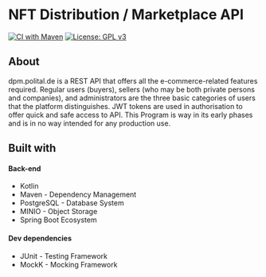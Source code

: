 # NFT Distribution / Marketplace API
[![CI with Maven](https://github.com/maxoehm/dpm.polital.de/actions/workflows/maven.yml/badge.svg)](https://github.com/maxoehm/dpm.polital.de/actions/workflows/maven.yml)
[![License: GPL v3](https://img.shields.io/badge/License-GPLv3-blue.svg)](https://www.gnu.org/licenses/gpl-3.0)

## About 
dpm.polital.de is a REST API that offers all the e-commerce-related features required. Regular users (buyers), sellers (who may be both private persons and companies), and administrators are the three basic categories of users that the platform distinguishes. JWT tokens are used in authorisation to offer quick and safe access to API. This Program is way in its early phases and is in no way intended for any production use.


## Built with
#### Back-end
* Kotlin
* Maven - Dependency Management
* PostgreSQL - Database System
* MINIO - Object Storage
* Spring Boot Ecosystem
#### Dev dependencies
* JUnit - Testing Framework
* MockK - Mocking Framework
